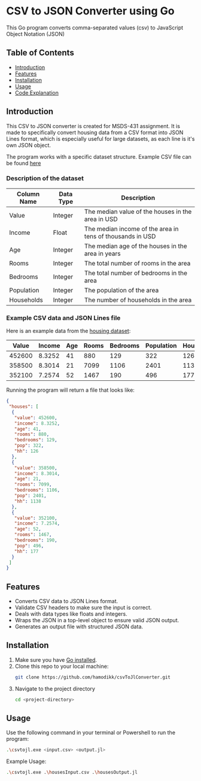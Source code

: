 # CSV to JSON Converter using Go

This Go program converts comma-separated values (csv) to JavaScript Object Notation (JSON)

## Table of Contents
- [Introduction](#introduction)
- [Features](#features)
- [Installation](#installation)
- [Usage](#usage)
- [Code Explanation](#code-explanation)

## Introduction

This CSV to JSON converter is created for MSDS-431 assignment. It is made to specifically convert housing data from a CSV format into JSON Lines format, which is especially useful for large datasets, as each line is it's own JSON object.

The program works with a specific dataset structure. Example CSV file can be found [here](housesInput.csv)

### Description of the dataset

| Column Name  | Data Type | Description                                                 |
|--------------|-----------|-------------------------------------------------------------|
| Value        | Integer   | The median value of the houses in the area in USD           |
| Income       | Float     | The median income of the area in tens of thousands in USD   |
| Age          | Integer   | The median age of the houses in the area in years           |
| Rooms        | Integer   | The total number of rooms in the area                       |
| Bedrooms     | Integer   | The total number of bedrooms in the area                    |
| Population   | Integer   | The population of the area                                  |
| Households   | Integer   | The number of households in the area                        |

### Example CSV data and JSON Lines file

Here is an example data from the [housing dataset](housesInput.csv):

| Value  | Income | Age | Rooms | Bedrooms | Population | Households |
|--------|--------|-----|-------|----------|------------|------------|
| 452600 | 8.3252 | 41  | 880   | 129      | 322        | 126        |
| 358500 | 8.3014 | 21  | 7099  | 1106     | 2401       | 1138       |
| 352100 | 7.2574 | 52  | 1467  | 190      | 496        | 177        |

Running the program will return a file that looks like:

```json
{
 "houses": [
  {
   "value": 452600,
   "income": 8.3252,
   "age": 41,
   "rooms": 880,
   "bedrooms": 129,
   "pop": 322,
   "hh": 126
  },
  {
   "value": 358500,
   "income": 8.3014,
   "age": 21,
   "rooms": 7099,
   "bedrooms": 1106,
   "pop": 2401,
   "hh": 1138
  },
  {
   "value": 352100,
   "income": 7.2574,
   "age": 52,
   "rooms": 1467,
   "bedrooms": 190,
   "pop": 496,
   "hh": 177
  }
 ]
}
```

## Features

- Converts CSV data to JSON Lines format.
- Validate CSV headers to make sure the input is correct.
- Deals with data types like floats and integers.
- Wraps the JSON in a top-level object to ensure valid JSON output.
- Generates an output file with structured JSON data.

## Installation

1. Make sure you have [Go installed](https://go.dev/doc/install).
2. Clone this repo to your local machine:
    ```bash
    git clone https://github.com/hamodikk/csvToJlConverter.git
    ```
3. Navigate to the project directory
    ```bash
    cd <project-directory>
    ```

## Usage

Use the following command in your terminal or Powershell to run the program:
```bash
.\csvtojl.exe <input.csv> <output.jl>
```

Example Usage:
```bash
.\csvtojl.exe .\housesInput.csv .\housesOutput.jl
```